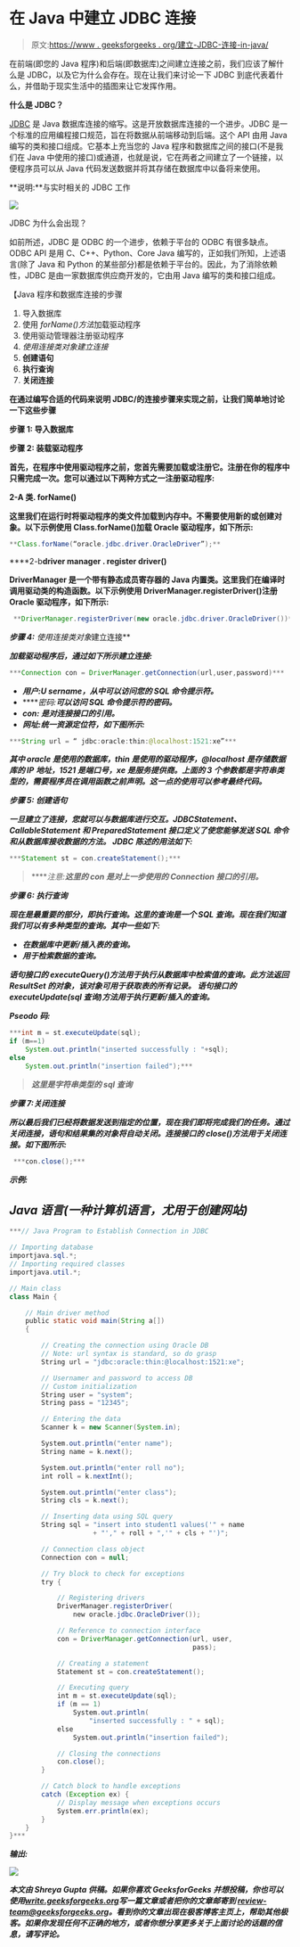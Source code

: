 # 在 Java 中建立 JDBC 连接

> 原文:[https://www . geeksforgeeks . org/建立-JDBC-连接-in-java/](https://www.geeksforgeeks.org/establishing-jdbc-connection-in-java/)

在前端(即您的 Java 程序)和后端(即数据库)之间建立连接之前，我们应该了解什么是 JDBC，以及它为什么会存在。现在让我们来讨论一下 JDBC 到底代表着什么，并借助于现实生活中的插图来让它发挥作用。

**什么是 JDBC？**

[JDBC](https://www.geeksforgeeks.org/introduction-to-jdbc/) 是 Java 数据库连接的缩写。这是开放数据库连接的一个进步。JDBC 是一个标准的应用编程接口规范，旨在将数据从前端移动到后端。这个 API 由用 Java 编写的类和接口组成。它基本上充当您的 Java 程序和数据库之间的接口(不是我们在 Java 中使用的接口)或通道，也就是说，它在两者之间建立了一个链接，以便程序员可以从 Java 代码发送数据并将其存储在数据库中以备将来使用。

**说明:**与实时相关的 JDBC 工作

![](img/7b7ac2fa47d7c7bfac5819d6ae90df71.png)

JDBC 为什么会出现？

如前所述，JDBC 是 ODBC 的一个进步，依赖于平台的 ODBC 有很多缺点。ODBC API 是用 C、C++、Python、Core Java 编写的，正如我们所知，上述语言(除了 Java 和 Python 的某些部分)都是依赖于平台的。因此，为了消除依赖性，JDBC 是由一家数据库供应商开发的，它由用 Java 编写的类和接口组成。

【Java 程序和数据库连接的步骤

1.  导入数据库
2.  使用 *forName()方法*加载驱动程序
3.  使用驱动管理器注册驱动程序
4.  *使用连接类对象建立连接*
5.  **创建语句**
6.  **执行查询**
7.  **关闭连接**

**在通过编写合适的代码来说明 JDBC/的连接步骤来实现之前，让我们简单地讨论一下这些步骤**

****步骤 1:** 导入数据库**

****步骤 2:** 装载驱动程序**

**首先，在程序中使用驱动程序之前，您首先需要加载或注册它。注册在你的程序中只需完成一次。您可以通过以下两种方式之一注册驱动程序:**

****2-A** 类. forName()**

**这里我们在运行时将驱动程序的类文件加载到内存中。不需要使用新的或创建对象。以下示例使用 Class.forName()加载 Oracle 驱动程序，如下所示:**

```java
**Class.forName(“oracle.jdbc.driver.OracleDriver”);**
```

****2-b**driver manager . register driver()**

**DriverManager 是一个带有静态成员寄存器的 Java 内置类。这里我们在编译时调用驱动类的构造函数。以下示例使用 DriverManager.registerDriver()注册 Oracle 驱动程序，如下所示:**

```java
 **DriverManager.registerDriver(new oracle.jdbc.driver.OracleDriver())**
```

****步骤 4:** 使用*连接类对象*建立连接**

***加载驱动程序后，通过如下所示建立连接:***

```java
***Connection con = DriverManager.getConnection(url,user,password)***
```

*   *****用户:U** sername，从中可以访问您的 SQL 命令提示符。***
*   *****密码:**可以访问 SQL 命令提示符的密码。***
*   *****con:** 是对连接接口的引用。***
*   *****网址**:统一资源定位符，如下图所示:***

```java
***String url = “ jdbc:oracle:thin:@localhost:1521:xe”***
```

***其中 oracle 是使用的数据库，thin 是使用的驱动程序，@localhost 是存储数据库的 IP 地址，1521 是端口号，xe 是服务提供商。上面的 3 个参数都是字符串类型的，需要程序员在调用函数之前声明。这一点的使用可以参考最终代码。***

*****步骤 5:** 创建语句***

***一旦建立了连接，您就可以与数据库进行交互。JDBCStatement、CallableStatement 和 PreparedStatement 接口定义了使您能够发送 SQL 命令和从数据库接收数据的方法。
JDBC 陈述的用法如下:***

```java
***Statement st = con.createStatement();***
```

> *****注意:**这里的 con 是对上一步使用的 Connection 接口的引用。***

*****步骤 6:** 执行查询***

***现在是最重要的部分，即执行查询。这里的查询是一个 SQL 查询。现在我们知道我们可以有多种类型的查询。其中一些如下:***

*   ***在数据库中更新/插入表的查询。***
*   ***用于检索数据的查询。***

*****语句接口**的 executeQuery()方法用于执行从数据库中检索值的查询。此方法返回 ResultSet 的对象，该对象可用于获取表的所有记录。
语句接口的 executeUpdate(sql 查询)方法用于执行更新/插入的查询。***

*****Pseodo 码:*****

```java
***int m = st.executeUpdate(sql);
if (m==1)
    System.out.println("inserted successfully : "+sql);
else
    System.out.println("insertion failed");***
```

> ***这里是字符串类型的 sql 查询***

*****步骤 7:关闭连接*****

***所以最后我们已经将数据发送到指定的位置，现在我们即将完成我们的任务。通过关闭连接，语句和结果集的对象将自动关闭。连接接口的 close()方法用于关闭连接。如下图所示:***

```java
 ***con.close();***
```

*****示例:*****

## ***Java 语言(一种计算机语言，尤用于创建网站)***

```java
***// Java Program to Establish Connection in JDBC

// Importing database
importjava.sql.*;
// Importing required classes
importjava.util.*;

// Main class
class Main {

    // Main driver method
    public static void main(String a[])
    {

        // Creating the connection using Oracle DB
        // Note: url syntax is standard, so do grasp
        String url = "jdbc:oracle:thin:@localhost:1521:xe";

        // Usernamer and password to access DB
        // Custom initialization
        String user = "system";
        String pass = "12345";

        // Entering the data
        Scanner k = new Scanner(System.in);

        System.out.println("enter name");
        String name = k.next();

        System.out.println("enter roll no");
        int roll = k.nextInt();

        System.out.println("enter class");
        String cls = k.next();

        // Inserting data using SQL query
        String sql = "insert into student1 values('" + name
                     + "'," + roll + ",'" + cls + "')";

        // Connection class object
        Connection con = null;

        // Try block to check for exceptions
        try {

            // Registering drivers
            DriverManager.registerDriver(
                new oracle.jdbc.OracleDriver());

            // Reference to connection interface
            con = DriverManager.getConnection(url, user,
                                              pass);

            // Creating a statement
            Statement st = con.createStatement();

            // Executing query
            int m = st.executeUpdate(sql);
            if (m == 1)
                System.out.println(
                    "inserted successfully : " + sql);
            else
                System.out.println("insertion failed");

            // Closing the connections
            con.close();
        }

        // Catch block to handle exceptions
        catch (Exception ex) {
            // Display message when exceptions occurs
            System.err.println(ex);
        }
    }
}***
```

*****输出:*****

***![](img/923f9ce0638503ea590eb1045997d8f6.png)***

***本文由 **Shreya Gupta** 供稿。如果你喜欢 GeeksforGeeks 并想投稿，你也可以使用[write.geeksforgeeks.org](https://write.geeksforgeeks.org)写一篇文章或者把你的文章邮寄到 review-team@geeksforgeeks.org。看到你的文章出现在极客博客主页上，帮助其他极客。如果你发现任何不正确的地方，或者你想分享更多关于上面讨论的话题的信息，请写评论。***